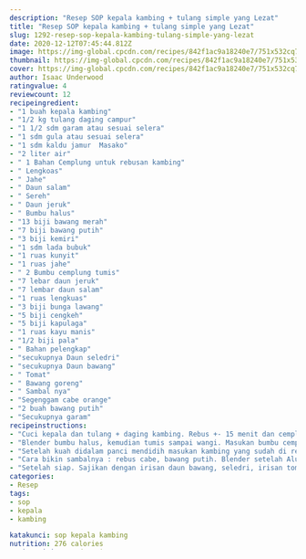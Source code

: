 ```yaml
---
description: "Resep SOP kepala kambing + tulang simple yang Lezat"
title: "Resep SOP kepala kambing + tulang simple yang Lezat"
slug: 1292-resep-sop-kepala-kambing-tulang-simple-yang-lezat
date: 2020-12-12T07:45:44.812Z
image: https://img-global.cpcdn.com/recipes/842f1ac9a18240e7/751x532cq70/sop-kepala-kambing-tulang-simple-foto-resep-utama.jpg
thumbnail: https://img-global.cpcdn.com/recipes/842f1ac9a18240e7/751x532cq70/sop-kepala-kambing-tulang-simple-foto-resep-utama.jpg
cover: https://img-global.cpcdn.com/recipes/842f1ac9a18240e7/751x532cq70/sop-kepala-kambing-tulang-simple-foto-resep-utama.jpg
author: Isaac Underwood
ratingvalue: 4
reviewcount: 12
recipeingredient:
- "1 buah kepala kambing"
- "1/2 kg tulang daging campur"
- "1 1/2 sdm garam atau sesuai selera"
- "1 sdm gula atau sesuai selera"
- "1 sdm kaldu jamur  Masako"
- "2 liter air"
- " 1 Bahan Cemplung untuk rebusan kambing"
- " Lengkoas"
- " Jahe"
- " Daun salam"
- " Sereh"
- " Daun jeruk"
- " Bumbu halus"
- "13 biji bawang merah"
- "7 biji bawang putih"
- "3 biji kemiri"
- "1 sdm lada bubuk"
- "1 ruas kunyit"
- "1 ruas jahe"
- " 2 Bumbu cemplung tumis"
- "7 lebar daun jeruk"
- "7 lembar daun salam"
- "1 ruas lengkuas"
- "3 biji bunga lawang"
- "5 biji cengkeh"
- "5 biji kapulaga"
- "1 ruas kayu manis"
- "1/2 biji pala"
- " Bahan pelengkap"
- "secukupnya Daun seledri"
- "secukupnya Daun bawang"
- " Tomat"
- " Bawang goreng"
- " Sambal nya"
- "Segenggam cabe orange"
- "2 buah bawang putih"
- "Secukupnya garam"
recipeinstructions:
- "Cuci kepala dan tulang + daging kambing. Rebus +- 15 menit dan cemplungkan bumbu cemplung(1) untuk rebusan kambingnya. Buang airnya kemudian sisikan ~"
- "Blender bumbu halus, kemudian tumis sampai wangi. Masukan bumbu cemplung tumis (2). Masukan air kedalam panci sampai benar benar mendidih."
- "Setelah kuah didalam panci mendidih masukan kambing yang sudah di rebus. Bumbui dengan garam, gula, kaldu jamur/Masako dan lada. Kemudian masukan daun bawang dan seledri. Cicipi"
- "Cara bikin sambalnya : rebus cabe, bawang putih. Blender setelah Alus tambahkan sedikit garam."
- "Setelah siap. Sajikan dengan irisan daun bawang, seledri, irisan tomat dan bawang goreng"
categories:
- Resep
tags:
- sop
- kepala
- kambing

katakunci: sop kepala kambing 
nutrition: 276 calories
recipecuisine: Indonesian
preptime: "PT10M"
cooktime: "PT39M"
recipeyield: "3"
recipecategory: Dinner

---
```



![SOP kepala kambing + tulang simple](https://img-global.cpcdn.com/recipes/842f1ac9a18240e7/751x532cq70/sop-kepala-kambing-tulang-simple-foto-resep-utama.jpg)

<b><i>sop kepala kambing + tulang simple</i></b>, Memasak merupakan sebuah kegemaran yang membahagiakan dilakukan oleh banyak kalangan. bukan hanya para wanita, sebagian pria juga sangat banyak yang berminat dengan hobi ini. walau hanya untuk sekedar kebersamaan dengan teman atau memang sudah menjadi hobi dalam dirinya. tidak asing lagi dalam dunia restoran sekarang sangat banyak ditemukan laki laki dengan keahlian memasak yang hebat, dan lebih banyak juga kita melihat di banyak depot dan restaurant yang menggunakan chef pria sebagai koki mumpuni nya.

Oke, kita kembali ke perihal bumbu hidangan <i>sop kepala kambing + tulang simple</i>. di antara kegiatan kita, mungkin akan terasa menggembirakan bila sejenak kalian menyempatkan sedikit waktu untuk memasak sop kepala kambing + tulang simple ini. dengan keberhasilan anda dalam memasak menu tersebut, dapat menjadikan diri anda bangga dengan hasil menu kalian sendiri. apalagi disini dengan perantara situs ini kalian akan dapat saran saran untuk meracik olahan <u>sop kepala kambing + tulang simple</u> tersebut menjadi olahan yang enak dan sempurna, oleh sebab itu tandai alamat website ini di handphone anda sebagai salah satu rujukan kalian dalam membuat olahan baru yang enak.

Lihat juga resep SOP kepala kambing + tulang simple enak lainnya. Sup kambing or sop kambing is a mutton soup from southeast Asia, commonly found in Indonesian and Malaysia. It is prepared with goat meat, tomato, celery, spring onion.


Sekarang langsung saja kita awali untuk menyediakan perlengkapan yang dibutuhkan dalam membuat olahan <u><i>sop kepala kambing + tulang simple</i></u> ini. seenggaknya harus ada <b>37</b> komposisi yang dibutuhkan di hidangan ini. supaya berikutnya dapat membuahkan rasa yang enak dan nikmat. dan juga persiapkan waktu kalian sebentar, sebab kalian akan mengolahnya sedikit banyak dengan <b>5</b> tahap. saya ingin semua yang diperlukan sudah kita punya disini, yuk mari kita mulai dengan merinci dulu bahan bahan berikut ini.

<!--inarticleads1-->

##### Bahan-bahan dan bumbu yang dibutuhkan dalam pembuatan SOP kepala kambing + tulang simple:

1. Siapkan 1 buah kepala kambing
1. Gunakan 1/2 kg tulang daging campur
1. Gunakan 1 1/2 sdm garam atau sesuai selera
1. Sediakan 1 sdm gula atau sesuai selera
1. Siapkan 1 sdm kaldu jamur / Masako
1. Siapkan 2 liter air
1. Siapkan  (1) Bahan Cemplung untuk rebusan kambing
1. Ambil  Lengkoas
1. Siapkan  Jahe
1. Sediakan  Daun salam
1. Ambil  Sereh
1. Sediakan  Daun jeruk
1. Siapkan  Bumbu halus
1. Ambil 13 biji bawang merah
1. Ambil 7 biji bawang putih
1. Gunakan 3 biji kemiri
1. Gunakan 1 sdm lada bubuk
1. Ambil 1 ruas kunyit
1. Ambil 1 ruas jahe
1. Gunakan  (2) Bumbu cemplung tumis
1. Sediakan 7 lebar daun jeruk
1. Siapkan 7 lembar daun salam
1. Siapkan 1 ruas lengkuas
1. Ambil 3 biji bunga lawang
1. Gunakan 5 biji cengkeh
1. Sediakan 5 biji kapulaga
1. Gunakan 1 ruas kayu manis
1. Sediakan 1/2 biji pala
1. Siapkan  Bahan pelengkap
1. Ambil secukupnya Daun seledri
1. Gunakan secukupnya Daun bawang
1. Gunakan  Tomat
1. Sediakan  Bawang goreng
1. Gunakan  Sambal nya
1. Siapkan Segenggam cabe orange
1. Sediakan 2 buah bawang putih
1. Sediakan Secukupnya garam


Note: your question will be posted publicly on the. Sop kambing adalah salah satu makanan yang cukup populer di Indonesia. Bumbu rempah serta cara pembuatan sop kambing sebenarnya sama seperti sop sapi. Tetapi, biasanya banyak orang yang malas memasak sop kambing. 

<!--inarticleads2-->

##### Tahapan menyiapkan SOP kepala kambing + tulang simple:

1. Cuci kepala dan tulang + daging kambing. Rebus +- 15 menit dan cemplungkan bumbu cemplung(1) untuk rebusan kambingnya. Buang airnya kemudian sisikan ~
1. Blender bumbu halus, kemudian tumis sampai wangi. Masukan bumbu cemplung tumis (2). Masukan air kedalam panci sampai benar benar mendidih.
1. Setelah kuah didalam panci mendidih masukan kambing yang sudah di rebus. Bumbui dengan garam, gula, kaldu jamur/Masako dan lada. Kemudian masukan daun bawang dan seledri. Cicipi
1. Cara bikin sambalnya : rebus cabe, bawang putih. Blender setelah Alus tambahkan sedikit garam.
1. Setelah siap. Sajikan dengan irisan daun bawang, seledri, irisan tomat dan bawang goreng


Biasanya sop daging kambing banyak dijual bersama dengan sate kambing Madura. Contact SOP KAKI Kambing &#34;MENTENG&#34; on Messenger. Karkas kambing adalah bagian tubuh dari kambing telah disembelih,telah dikuliti, dikeluarkan jeroan, dipisahkan antara kepala dan kaki mulai dari tarsus/karpus ke bawah, organ reproduksi, serta lemak yang berlebih. Indonesian main dish Sop Kambing, resep, asli, Indonesia, step-by-step. Terus terang baru pertama kali saya makan sekaligus masak Sop Kambing. 

Diatas adalah sedikit ulasan hidangan tentang resep <u>sop kepala kambing + tulang simple</u> yang sempurna. kita berharap kalian sudah paham dengan artikel diatas, dan anda dapat meracik lagi di saat lain untuk di sajikan dalam aneka kegiatan family atau teman kalian. kalian bs mengulik bumbu bumbu yang tersedia diatas selaras dengan keinginan anda, sehingga menu <b>sop kepala kambing + tulang simple</b> ini bs menjadi lebih endess dan menggugah selera lagi. demikian pembahasan singkat ini, sampai berjumpa kembali di lain hal. kami harap hari kamu menyenangkan.
